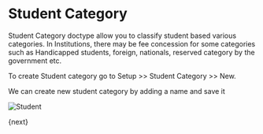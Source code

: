 # Student Category

Student Category doctype allow you to classify student based various categories. In Institutions, there may be fee concession for some categories such as Handicapped students, foreign, nationals, reserved category by the government etc.

To create Student category go to Setup >> Student Category >> New.

We can create new student category by adding a name and save it

<img class="screenshot" alt="Student" src="/docs/assets/img/schools/student/student-category.gif">


{next}